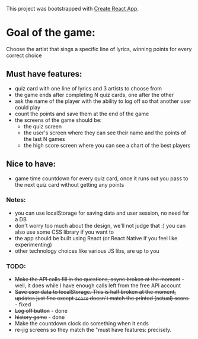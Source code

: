 This project was bootstrapped with [Create React App](https://github.com/facebook/create-react-app).

# Goal of the game:
Choose the artist that sings a specific line of lyrics, winning points for every correct choice

## Must have features:
  - quiz card with one line of lyrics and 3 artists to choose from
  - the game ends after completing N quiz cards, one after the other
  - ask the name of the player with the ability to log off so that another user could play
  - count the points and save them at the end of the game
  - the screens of the game should be:
    - the quiz screen
    - the user's screen where they can see their name and the points of the last N games
    - the high score screen where you can see a chart of the best players

## Nice to have:
  - game time countdown for every quiz card, once it runs out you pass to the next quiz card without getting any points

### Notes:
  - you can use localStorage for saving data and user session, no need for a DB
  - don't worry too much about the design, we'll not judge that :) you can also use some CSS library if you want to
  - the app should be built using React (or React Native if you feel like experimenting)
  - other technology choices like various JS libs, are up to you

### TODO:
  - ~~Make the API calls fill in the questions, async broken at the moment~~ -
    well, it does while I have enough calls left from the free API account
  - ~~Save user data to localStorage. This is half broken at the moment, updates
    just fine except `score` doesn't match the printed (actual) score.~~ - fixed
  - ~~Log off button~~ - done
  - ~~history game~~ - done
  - Make the countdown clock do something when it ends
  - re-jig screens so they match the "must have features: precisely.
